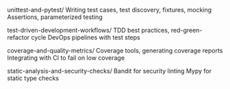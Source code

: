 unittest-and-pytest/
Writing test cases, test discovery, fixtures, mocking
Assertions, parameterized testing


test-driven-development-workflows/
TDD best practices, red-green-refactor cycle
DevOps pipelines with test steps


coverage-and-quality-metrics/
Coverage tools, generating coverage reports
Integrating with CI to fail on low coverage


static-analysis-and-security-checks/
Bandit for security linting
Mypy for static type checks